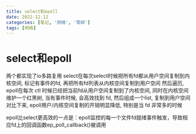 ```yaml
---
title: select和epoll
date: 2022-12-12
categories: [笔记, '网络', '零碎']
tags: [网络]
---
```


# select和epoll

两个都实现了io多路复用
select在每次select时候把所有fd都从用户空间复制到内核空间, 标记有事件的fd, 再把所有fd列表从内核空间复制到用户空间 然后遍历, <br>
epoll在每次 ctl 时候已经把当前fd从用户空间复制到了内核空间, 同时在内核空间维护一个红黑树, 当有事件时候, 会高效找到 fd, 然后组成一个list, 复制到用户空间<br>
对比下来, epoll用户/内核空间复制的开销明显降低, 特别是当 fd 非常多的时候<br>

epoll比select更高效的一点是：epoll监控的每一个文件fd就绪事件触发，导致相应fd上的回调函数ep_poll_callback()被调用<br>
